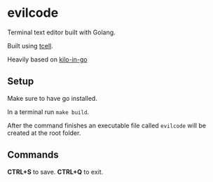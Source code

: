 # evilcode

Terminal text editor built with Golang.

Built using [tcell](https://github.com/gdamore/tcell).

Heavily based on [kilo-in-go](https://github.com/bediger4000/kilo-in-go)

## Setup

Make sure to have go installed.

In a terminal run `make build`.

After the command finishes an executable file called `evilcode` will be created at the root folder.

## Commands

**CTRL+S** to save.
**CTRL+Q** to exit.
